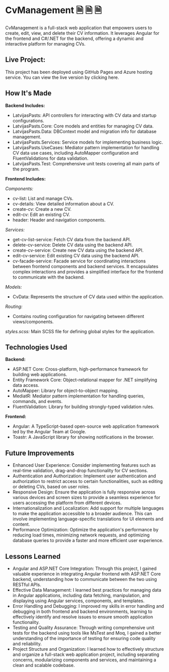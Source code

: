 # CvManagement 🗎 🗎 🗎

CvManagement is a full-stack web application that empowers users to create, edit, view, and delete their CV information. 
It leverages Angular for the frontend and C#/.NET for the backend, offering a dynamic and interactive platform for managing CVs.

## Live Project:

This project has been deployed using GitHub Pages and Azure hosting service. You can view the live version by clicking here.

## How It's Made
**Backend Includes:**

- LatvijasPasts: API controllers for interacting with CV data and startup configurations.
- LatvijasPasts.Core: Core models and entities for managing CV data.
- LatvijasPasts.Data: DBContext model and migration info for database management.
- LatvijasPasts.Services: Service models for implementing business logic.
- LatvijasPasts.UseCases: Mediator pattern implementation for handling CV data use cases, including AutoMapper configuration and FluentValidations for data validation.
- LatvijasPasts.Test: Comprehensive unit tests covering all main parts of the program.

**Frontend Includes:**

*Components:*
- cv-list: List and manage CVs.
- cv-details: View detailed information about a CV.
- create-cv: Create a new CV.
- edit-cv: Edit an existing CV.
- header: Header and navigation components.

*Services:*
- get-cv-list-service: Fetch CV data from the backend API.
- delete-cv-service: Delete CV data using the backend API.
- create-cv-service: Create new CV data using the backend API.
- edit-cv-service: Edit existing CV data using the backend API.
- cv-facade-service: Facade service for coordinating interactions between frontend components and backend services.
It encapsulates complex interactions and provides a simplified interface for the frontend to communicate with the backend.
  
*Models:*
- CvData: Represents the structure of CV data used within the application.
  
*Routing:*
- Contains routing configuration for navigating between different views/components.
  
*styles.scss:*
Main SCSS file for defining global styles for the application.

## Technologies Used

**Backend:**

- ASP.NET Core: Cross-platform, high-performance framework for building web applications.
- Entity Framework Core: Object-relational mapper for .NET simplifying data access.
- AutoMapper: Library for object-to-object mapping.
- MediatR: Mediator pattern implementation for handling queries, commands, and events.
- FluentValidation: Library for building strongly-typed validation rules.

**Frontend:**

- Angular: A TypeScript-based open-source web application framework led by the Angular Team at Google.
- Toastr: A JavaScript library for showing notifications in the browser.

## Future Improvements

- Enhanced User Experience: Consider implementing features such as real-time validation, drag-and-drop functionality for CV sections.
- Authentication and Authorization: Implement user authentication and authorization to restrict access to certain functionalities, such as editing or deleting CVs, based on user roles.
- Responsive Design: Ensure the application is fully responsive across various devices and screen sizes to provide a seamless experience for users accessing the platform from different devices.
- Internationalization and Localization: Add support for multiple languages to make the application accessible to a broader audience. This can involve implementing language-specific translations for UI elements and content.
- Performance Optimization: Optimize the application's performance by reducing load times, minimizing network requests, and optimizing database queries to provide a faster and more efficient user experience.

## Lessons Learned

- Angular and ASP.NET Core Integration: Through this project, I gained valuable experience in integrating Angular frontend with ASP.NET Core backend, understanding how to communicate between the two using RESTful APIs.
- Effective Data Management: I learned best practices for managing data in Angular applications, including data fetching, manipulation, and displaying using Angular services, components, and templates.
- Error Handling and Debugging: I improved my skills in error handling and debugging in both frontend and backend environments, learning to effectively identify and resolve issues to ensure smooth application functionality.
- Testing and Quality Assurance: Through writing comprehensive unit tests for the backend using tools like MsTest and Moq, I gained a better understanding of the importance of testing for ensuring code quality and reliability.
- Project Structure and Organization: I learned how to effectively structure and organize a full-stack web application project, including separating concerns, modularizing components and services, and maintaining a clean and scalable codebase.
